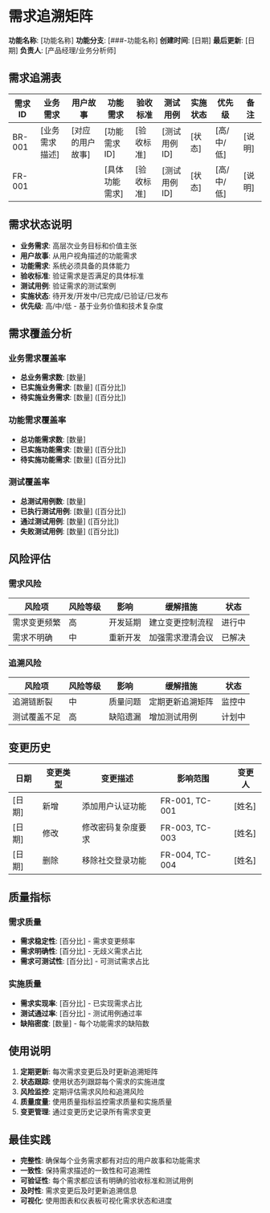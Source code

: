# 需求追溯矩阵

**功能名称**: [功能名称]
**功能分支**: [###-功能名称]
**创建时间**: [日期]
**最后更新**: [日期]
**负责人**: [产品经理/业务分析师]

## 需求追溯表

| 需求ID | 业务需求 | 用户故事 | 功能需求 | 验收标准 | 测试用例 | 实施状态 | 优先级 | 备注 |
|--------|----------|----------|----------|----------|----------|----------|--------|------|
| BR-001 | [业务需求描述] | [对应的用户故事] | [功能需求ID] | [验收标准] | [测试用例ID] | [状态] | [高/中/低] | [说明] |
| FR-001 | | | [具体功能需求] | [验收标准] | [测试用例ID] | [状态] | [高/中/低] | [说明] |

## 需求状态说明

- **业务需求**: 高层次业务目标和价值主张
- **用户故事**: 从用户视角描述的功能需求
- **功能需求**: 系统必须具备的具体能力
- **验收标准**: 验证需求是否满足的具体标准
- **测试用例**: 验证需求的测试案例
- **实施状态**: 待开发/开发中/已完成/已验证/已发布
- **优先级**: 高/中/低 - 基于业务价值和技术复杂度

## 需求覆盖分析

### 业务需求覆盖率
- **总业务需求数**: [数量]
- **已实施业务需求**: [数量] ([百分比])
- **待实施业务需求**: [数量] ([百分比])

### 功能需求覆盖率
- **总功能需求数**: [数量]
- **已实施功能需求**: [数量] ([百分比])
- **待实施功能需求**: [数量] ([百分比])

### 测试覆盖率
- **总测试用例数**: [数量]
- **已执行测试用例**: [数量] ([百分比])
- **通过测试用例**: [数量] ([百分比])
- **失败测试用例**: [数量] ([百分比])

## 风险评估

### 需求风险
| 风险项 | 风险等级 | 影响 | 缓解措施 | 状态 |
|--------|----------|------|----------|------|
| 需求变更频繁 | 高 | 开发延期 | 建立变更控制流程 | 进行中 |
| 需求不明确 | 中 | 重新开发 | 加强需求澄清会议 | 已解决 |

### 追溯风险
| 风险项 | 风险等级 | 影响 | 缓解措施 | 状态 |
|--------|----------|------|----------|------|
| 追溯链断裂 | 中 | 质量问题 | 定期更新追溯矩阵 | 监控中 |
| 测试覆盖不足 | 高 | 缺陷遗漏 | 增加测试用例 | 计划中 |

## 变更历史

| 日期 | 变更类型 | 变更描述 | 影响范围 | 变更人 |
|------|----------|----------|----------|--------|
| [日期] | 新增 | 添加用户认证功能 | FR-001, TC-001 | [姓名] |
| [日期] | 修改 | 修改密码复杂度要求 | FR-003, TC-003 | [姓名] |
| [日期] | 删除 | 移除社交登录功能 | FR-004, TC-004 | [姓名] |

## 质量指标

### 需求质量
- **需求稳定性**: [百分比] - 需求变更频率
- **需求明确性**: [百分比] - 无歧义需求占比
- **需求可测试性**: [百分比] - 可测试需求占比

### 实施质量
- **需求实现率**: [百分比] - 已实现需求占比
- **测试通过率**: [百分比] - 测试用例通过率
- **缺陷密度**: [数量] - 每个功能需求的缺陷数

## 使用说明

1. **定期更新**: 每次需求变更后及时更新追溯矩阵
2. **状态跟踪**: 使用状态列跟踪每个需求的实施进度
3. **风险监控**: 定期评估需求风险和追溯风险
4. **质量度量**: 使用质量指标监控需求质量和实施质量
5. **变更管理**: 通过变更历史记录所有需求变更

## 最佳实践

- **完整性**: 确保每个业务需求都有对应的用户故事和功能需求
- **一致性**: 保持需求描述的一致性和可追溯性
- **可验证性**: 每个需求都应该有明确的验收标准和测试用例
- **及时性**: 需求变更后及时更新追溯信息
- **可视化**: 使用图表和仪表板可视化需求状态和进度